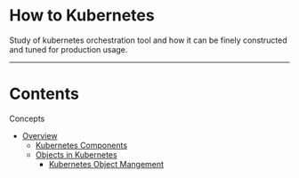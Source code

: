 # How to Kubernetes

Study of kubernetes orchestration tool and how it can be finely constructed and tuned for production usage.

---

# Contents

Concepts

- [Overview](./docs/concepts/overview/overview.md)
  - [Kubernetes Components](./docs/concepts/overview/kubernetes-components.md)
  - [Objects in Kubernetes](./docs/concepts/overview/objects-in-kubernetes.md)
    - [Kubernetes Object Mangement](./docs/concepts/overview/objects-management.md)
